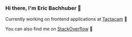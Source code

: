 ### Hi there, I'm Eric Bachhuber 👋

Currently working on frontend applications at [Tactacam](https://www.tactacam.com/) 🔧

You can also find me on [StackOverflow](https://stackoverflow.com/users/5564847/eric-bachhuber) 💬
